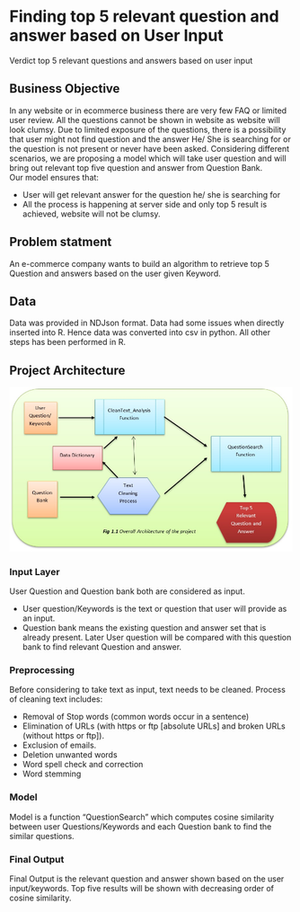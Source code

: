 # Finding top 5 relevant question and answer based on User Input
Verdict top 5 relevant questions and answers based on user input

## Business Objective
In any website or in ecommerce business there are very few FAQ or limited user review. All the questions cannot be shown in website as website will look clumsy. Due to limited exposure of the questions, there is a possibility that user might not find question and the answer He/ She is searching for or the question is not present or never have been asked.
Considering different scenarios, we are proposing a model which will take user question and will bring out relevant top five question and answer from Question Bank.  
Our model ensures that:
- User will get relevant answer for the question he/ she is searching for 
- All the process is happening at server side and only top 5 result is achieved, website will not be clumsy.

## Problem statment
An e-commerce company wants to build an algorithm to retrieve top 5 Question and answers based on the user given Keyword.

## Data
Data was provided in NDJson format. Data had some issues when directly inserted into R. Hence data was converted into csv in python. All other steps has been performed in R.

## Project Architecture

![picture alt](Images/ProjectArchitecture.jpeg)

###	Input Layer
User Question and Question bank both are considered as input. 
-	User question/Keywords is the text or question that user will provide as an input. 
-	Question bank means the existing question and answer set that is already present. Later User question will be compared with this question bank to find relevant Question and answer.

###	 Preprocessing 
Before considering to take text as input, text needs to be cleaned. Process of cleaning text includes:
-	Removal of Stop words (common words occur in a sentence)
-	Elimination of URLs (with https or ftp [absolute URLs] and broken URLs (without https or ftp]).
-	Exclusion of emails.
-	Deletion unwanted words
-	Word spell check and correction
-	Word stemming

###	Model
Model is a function “QuestionSearch” which computes cosine similarity between user Questions/Keywords and each Question bank to find the similar questions. 

###	Final Output
Final Output is the relevant question and answer shown based on the user input/keywords. Top five results will be shown with decreasing order of cosine similarity. 




